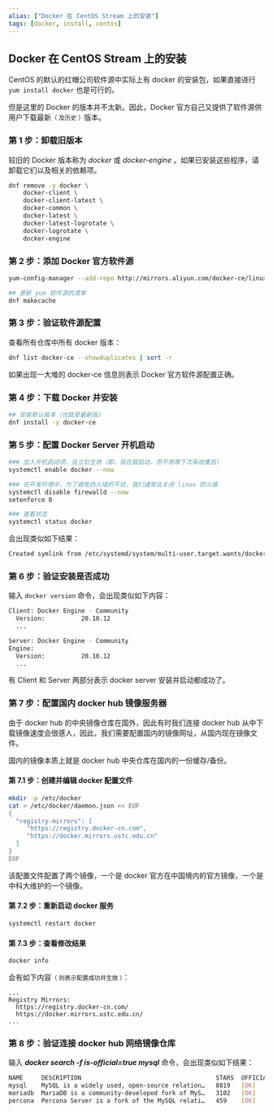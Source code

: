 ```yaml
---
alias: ["Docker 在 CentOS Stream 上的安装"]
tags: [docker, install, centos]
---
```


## Docker 在 CentOS Stream 上的安装

CentOS 的默认的红帽公司软件源中实际上有 docker 的安装包，如果直接进行 `yum install docker` 也是可行的。

但是这里的 Docker 的版本并不太新。因此，Docker 官方自己又提供了软件源供用户下载最新<small>（ 及历史 ）</small>版本。

### 第 1 步：卸载旧版本

较旧的 Docker 版本称为 *docker* 或 *docker-engine* 。如果已安装这些程序，请卸载它们以及相关的依赖项。

```bash
dnf remove -y docker \
	docker-client \
	docker-client-latest \
	docker-common \
	docker-latest \
	docker-latest-logrotate \
	docker-logrotate \
	docker-engine
```

### 第 2 步：添加 Docker 官方软件源

```bash
yum-config-manager --add-repo http://mirrors.aliyun.com/docker-ce/linux/centos/docker-ce.repo

## 更新 yum 软件源的清单
dnf makecache 
```

### 第 3 步：验证软件源配置

查看所有仓库中所有 docker 版本：

```bash
dnf list docker-ce --showduplicates | sort -r
```

如果出现一大堆的 docker-ce 信息则表示 Docker 官方软件源配置正确。

### 第 4 步：下载 Docker 并安装

```bash
## 安装默认版本（也就是最新版）
dnf install -y docker-ce
```

### 第 5 步：配置 Docker Server 开机启动

```bash
### 加入开机启动项，且立刻生效（即，现在就启动，而不用等下次系统重启）
systemctl enable docker --now

### 在开发环境中，为了避免防火墙的干扰，我们通常会关闭 linux 防火墙
systemctl disable firewalld --now
setenforce 0

### 查看状态
systemctl status docker
```

会出现类似如下结果：

```bash
Created symlink from /etc/systemd/system/multi-user.target.wants/docker.service to /usr/lib/systemd/system/docker.service.
```

### 第 6 步：验证安装是否成功

输入 `docker version` 命令，会出现类似如下内容：

```bash
Client: Docker Engine - Community
  Version:          20.10.12
  ...

Server: Docker Engine - Community
Engine:
  Version:          20.10.12
  ...
```

有 Client 和 Server 两部分表示 docker server 安装并启动都成功了。

### 第 7 步：配置国内 docker hub 镜像服务器

由于 docker hub 的中央镜像仓库在国外，因此有时我们连接 docker hub 从中下载镜像速度会很感人，因此，我们需要配置国内的镜像网址，从国内现在镜像文件。

国内的镜像本质上就是 docker hub 中央仓库在国内的一份缓存/备份。

#### 第 7.1 步：创建并编辑 docker 配置文件

```bash
mkdir -p /etc/docker
cat > /etc/docker/daemon.json << EOF
{
  "registry-mirrors": [
     "https://registry.docker-cn.com",
     "https://docker.mirrors.ustc.edu.cn"
  ]
}
EOF
```

该配置文件配置了两个镜像，一个是 docker 官方在中国境内的官方镜像，一个是中科大维护的一个镜像。

#### 第 7.2 步：重新启动 docker 服务

```bash
systemctl restart docker
```

#### 第 7.3 步：查看修改结果

```bash
docker info
```

会有如下内容<small>（ 则表示配置成功并生效 ）</small>：

```
...
Registry Mirrors:
  https://registry.docker-cn.com/
  https://docker.mirrors.ustc.edu.cn/
...
```

### 第 8 步：验证连接 docker hub 网络镜像仓库

输入 ***docker search -f is-official=true mysql*** 命令，会出现类似如下结果：

```bash
NAME     DESCRIPTION                                     STARS  OFFICIAL ...
mysql    MySQL is a widely used, open-source relation…   8819   [OK]     ...
mariadb  MariaDB is a community-developed fork of MyS…   3102   [OK]     ...
percona  Percona Server is a fork of the MySQL relati…   459    [OK]     ...
```
